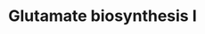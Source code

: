 ---
authors:
- Anwesha
- Eweitz
description: 'glutamate biosynthesis I: Amido group transfer to ?-ketoglutarate to
  yield 2 glutamate molecules  Source:[http://plantreactome.gramene.org/ Plant Reactome].'
last-edited: 2021-05-26
organisms:
- Oryza sativa
redirect_from:
- /index.php/Pathway:WP2956
- /instance/WP2956
schema-jsonld:
- '@context': https://schema.org/
  '@id': https://wikipathways.github.io/pathways/WP2956.html
  '@type': Dataset
  creator:
    '@type': Organization
    name: WikiPathways
  description: 'glutamate biosynthesis I: Amido group transfer to ?-ketoglutarate
    to yield 2 glutamate molecules  Source:[http://plantreactome.gramene.org/ Plant
    Reactome].'
  keywords:
  - 2OG
  - NADPH
  - (NADPH)
  - H+
  - L-Glu
  - glutamate synthase
  - NADP+
  - L-Gln
  license: CC0
  name: Glutamate biosynthesis I
seo: CreativeWork
title: Glutamate biosynthesis I
wpid: WP2956
---